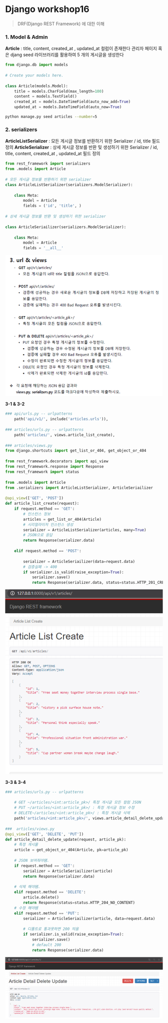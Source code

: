 # Django workshop16

> DRF(Django REST Framework) 에 대한 이해



### 1. Model & Admin

**Article** : title, content, created_at , updated_at 컬럼이 존재한다
관리자 페이지 혹은 djang seed 라이브러리를 활용하여 5 개의 게시글을 생성한다

```python
from django.db import models

# Create your models here.

class Article(models.Model):
    title = models.CharField(max_length=100)
    content = models.TextField()
    created_at = models.DateTimeField(auto_now_add=True)
    updated_at = models.DateTimeField(auto_now=True)
```

```bash
python manage.py seed articles --number=5
```



### 2. serializers
**ArticleListSerializer** : 모든 게시글 정보를 반환하기 위한 Serializer / id, title 필드 정의
**ArticleSerializer** : 상세 게시글 정보를 반환 및 생성하기 위한 Serializer / id, title, content, created_at , updated_at 필드 정의

```python
from rest_framework import serializers
from .models import Article

# 모든 게시글 정보를 반환하기 위한 serializer
class ArticleListSerializer(serializers.ModelSerializer):

    class Meta:
        model = Article
        fields = ('id', 'title', )

# 상세 게시글 정보를 반환 및 생성하기 위한 serializer

class ArticleSeriailizer(serializers.ModelSerializer):
    
    class Meta:
        model = Article
        fields = '__all__'
```

![image-20210427172958920](Django_ws16.assets/image-20210427172958920.png)

**3-1 & 3-2**

```python
### api/urls.py -- urlpatterns
    path('api/v1/', include('articles.urls')),

### articles/urls.py -- urlpatterns
	path('articles/', views.article_list_create),
    
### articles/views.py
from django.shortcuts import get_list_or_404, get_object_or_404

from rest_framework.decorators import api_view
from rest_framework.response import Response
from rest_framework import status

from .models import Article
from .serializers import ArticleListSerializer, ArticleSeriailizer

@api_view(['GET', 'POST'])
def article_list_create(request):
    if request.method == 'GET':
        # 인스턴스 정보
        articles = get_list_or_404(Article)
        # 시리얼라이저 인스턴스 생성
        serializer = ArticleListSerializer(articles, many=True)
        # JSON으로 응답
        return Response(serializer.data)

    elif request.method == 'POST':
        
        serializer = ArticleSeriailizer(data=request.data)
        # 검증실패 -> 400
        if serializer.is_valid(raise_exception=True):
            serializer.save()
            return Response(serializer.data, status=status.HTTP_201_CREATED)
```

![image-20210427175955855](Django_ws16.assets/image-20210427175955855.png)

**3-3 & 3-4** 

```python
### articles/urls.py -- urlpatterns

	# GET ~/articles/<int:article_pk>/ 특정 게시글 모든 컬럼 JSON
    # PUT ~/articles/<int:article_pk>/ : 특정 게시글 정보 수정
    # DELETE~/articles/<int:article_pk>/ : 특정 게시글 삭제
    path('articles/<int:article_pk>/', views.article_detail_delete_update),
    
###  articles/views.py
@api_view(['GET', 'DELETE', 'PUT'])
def article_detail_delete_update(request, article_pk):
    # 특정 게시물
    article = get_object_or_404(Article, pk=article_pk)

    # JSON 보여줘야됌.
    if request.method == 'GET':
        serializer = ArticleSeriailizer(article)
        return Response(serializer.data)

    # 삭제 해야됌.
    elif request.method == 'DELETE':
        article.delete()
        return Response(status=status.HTTP_204_NO_CONTENT)
    # 수정 해야됌
    elif request.method == 'PUT':
        serializer = ArticleSeriailizer(article, data=request.data)
        
        # 디폴트로 통과못하면 200 띄움
        if serializer.is_valid(raise_exception=True):
            serializer.save()
            # default 200
            return Response(serializer.data)
```

![image-20210427180654011](Django_ws16.assets/image-20210427180654011.png)

